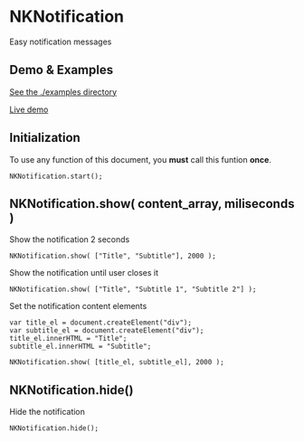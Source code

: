 # NKNotification
Easy notification messages

Demo & Examples
----------------------------------------------------------------------------
[See the ./examples directory](./examples)

[Live demo](https://codepen.io/Netkuup/pen/NWBNEgJ)

Initialization
----------------------------------------------------------------------------
To use any function of this document, you **must** call this funtion **once**.

    NKNotification.start();


NKNotification.show( content_array, miliseconds )
----------------------------------------------------------------------------
Show the notification 2 seconds

    NKNotification.show( ["Title", "Subtitle"], 2000 );

Show the notification until user closes it

    NKNotification.show( ["Title", "Subtitle 1", "Subtitle 2"] );

Set the notification content elements

    var title_el = document.createElement("div");
    var subtitle_el = document.createElement("div");
    title_el.innerHTML = "Title";
    subtitle_el.innerHTML = "Subtitle";

    NKNotification.show( [title_el, subtitle_el], 2000 );
NKNotification.hide()
----------------------------------------------------------------------------
Hide the notification

    NKNotification.hide();

